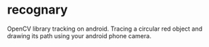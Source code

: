 recognary
=========

OpenCV library tracking on android. Tracing a circular red object and drawing its path using your android phone camera.
